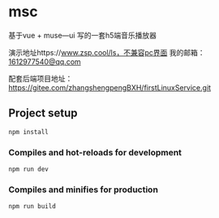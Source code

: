 # msc

基于vue + muse—ui 写的一套h5端音乐播放器

演示地址https://www.zsp.cool/ls，不兼容pc界面
我的邮箱：1612977540@qq.com


配套后端项目地址：https://gitee.com/zhangshengpengBXH/firstLinuxService.git

## Project setup
```
npm install
```

### Compiles and hot-reloads for development
```
npm run dev
```

### Compiles and minifies for production
```
npm run build
```



